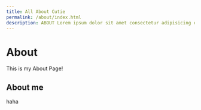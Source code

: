 ```yaml
---
title: All About Cutie
permalink: /about/index.html
description: ABOUT Lorem ipsum dolor sit amet consectetur adipisicing elit. Perferendis accusantium sit illo neque rem omnis quaerat, nam similique vitae delectus ad magni vel quo maxime, magnam placeat. Reprehenderit, distinctio aliquam?
---
```


# About

This is my About Page!

## About me

haha